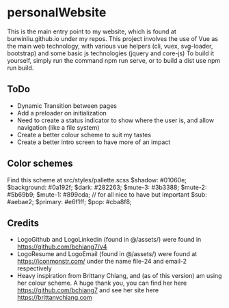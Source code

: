 # personalWebsite
This is the main entry point to my website, which is found at burwinliu.github.io under my repos. 
This project involves the use of Vue as the main web technology, with various vue helpers (cli, vuex, svg-loader, bootstrap) and some basic js technologies (jquery and core-js)
To build it yourself, simply run the command npm run serve, or to build a dist use npm run build.

## ToDo 
* Dynamic Transition between pages
* Add a preloader on initialization
* Need to create a status indicator to show where the user is, and allow navigation (like a file system)
* Create a better colour scheme to suit my tastes
* Create a better intro screen to have more of an impact

## Color schemes
Find this scheme at src/styles/pallette.scss
$shadow: #01060e;
$background: #0a192f;
$dark: #282263;
$mute-3: #3b3388;
$mute-2: #5b69b9;
$mute-1: #899cda; // for all nice to have but important
$sub: #aebae2;
$primary: #e6f1ff;
$pop: #cba8f8;

## Credits
* LogoGithub and LogoLinkedin (found in @/assets/) were found in https://github.com/bchiang7/v4
* LogoResume and LogoEmail (found in @/assets/) were found at https://iconmonstr.com/ under the name file-24 and email-2 respectively
* Heavy inspiration from Brittany Chiang, and (as of this version) am using her colour scheme. A huge thank you, you can find her here https://github.com/bchiang7 and see her site here https://brittanychiang.com
